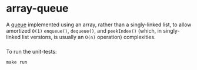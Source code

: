 # array-queue
A [queue](http://en.wikipedia.org/wiki/Queue_%28abstract_data_type%29) implemented using an array, rather than a
singly-linked list, to allow amortized `O(1)` `enqueue()`, `dequeue()`, and `peekIndex()` (which, in singly-linked list
versions, is usually an `O(n)` operation) complexities.

###
To run the unit-tests:

```
make run
```
